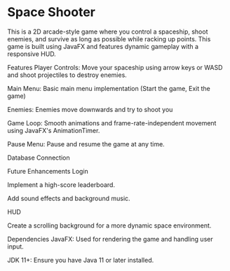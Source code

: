 # Space Shooter

This is a 2D arcade-style game where you control a spaceship, shoot enemies, and survive as long as possible while racking up points. This game is built using JavaFX and features dynamic gameplay with a responsive HUD.


Features
Player Controls: Move your spaceship using arrow keys or WASD and shoot projectiles to destroy enemies.

Main Menu: Basic main menu implementation (Start the game, Exit the game)

Enemies: Enemies move downwards and try to shoot you

Game Loop: Smooth animations and frame-rate-independent movement using JavaFX's AnimationTimer.

Pause Menu: Pause and resume the game at any time.

Database Connection

Future Enhancements
Login

Implement a high-score leaderboard.

Add sound effects and background music.

HUD

Create a scrolling background for a more dynamic space environment.


Dependencies
JavaFX: Used for rendering the game and handling user input.

JDK 11+: Ensure you have Java 11 or later installed.
